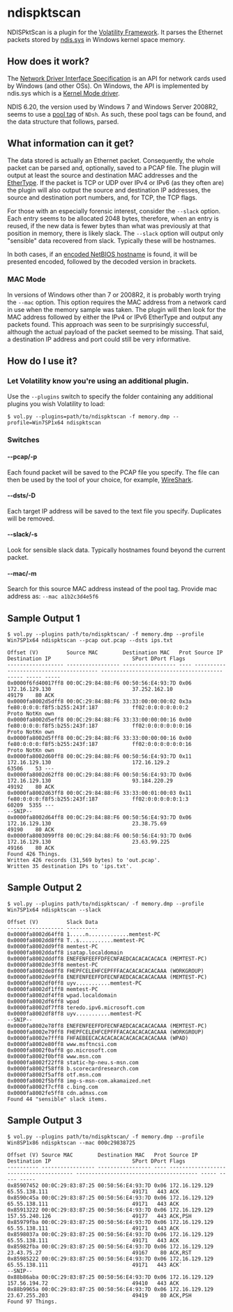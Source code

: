 # ndispktscan
NDISPktScan is a plugin for the [Volatility Framework](https://github.com/volatilityfoundation/volatility). It parses the Ethernet packets stored by [ndis.sys](https://technet.microsoft.com/en-gb/library/cc958797.aspx) in Windows kernel space memory.

## How does it work?
The [Network Driver Interface Specification](https://en.wikipedia.org/wiki/Network_Driver_Interface_Specification) is an API for network cards used by Windows (and other OSs). On Windows, the API is implemented by ndis.sys which is a [Kernel Mode driver](https://msdn.microsoft.com/en-us/library/windows/hardware/ff554836%28v=vs.85%29.aspx).

NDIS 6.20, the version used by Windows 7 and Windows Server 2008R2, seems to use a [pool tag](http://blogs.technet.com/b/yongrhee/archive/2009/06/24/pool-tag-list.aspx) of `NDsh`. As such, these pool tags can be found, and the data structure that follows, parsed.

## What information can it get?
The data stored is actually an Ethernet packet. Consequently, the whole packet can be parsed and, optionally, saved to a PCAP file. The plugin will output at least the source and destination MAC addresses and the [EtherType](https://en.wikipedia.org/wiki/EtherType). If the packet is TCP or UDP over IPv4 or IPv6 (as they often are) the plugin will also output the source and destination IP addresses, the source and destination port numbers, and, for TCP, the TCP flags.

For those with an especially forensic interest, consider the `--slack` option. Each entry seems to be allocated 2048 bytes, therefore, when an entry is reused, if the new data is fewer bytes than what was previously at that position in memory, there is likely slack. The `--slack` option will output only "sensible" data recovered from slack. Typically these will be hostnames.

In both cases, if an [encoded NetBIOS hostname](https://support.microsoft.com/en-gb/kb/194203) is found, it will be presented encoded, followed by the decoded version in brackets.

### MAC Mode
In versions of Windows other than 7 or 2008R2, it is probably worth trying the `--mac` option. This option requires the MAC address from a network card in use when the memory sample was taken. The plugin will then look for the MAC address followed by either the IPv4 or IPv6 EtherType and output any packets found. This approach was seen to be surprisingly successful, although the actual payload of the packet seemed to be missing. That said, a destination IP address and port could still be very informative. 

## How do I use it?
### Let Volatility know you're using an additional plugin.
Use the `--plugins` switch to specify the folder containing any additional plugins you wish Volatility to load:
```
$ vol.py --plugins=path/to/ndispktscan -f memory.dmp --profile=Win7SP1x64 ndispktscan
```
### Switches
#### --pcap/-p
Each found packet will be saved to the PCAP file you specify. The file can then be used by the tool of your choice, for example, [WireShark](https://www.wireshark.org/).
#### --dsts/-D
Each target IP address will be saved to the text file you specify. Duplicates will be removed.
#### --slack/-s
Look for sensible slack data. Typically hostnames found beyond the current packet.
#### --mac/-m
Search for this source MAC address instead of the pool tag. Provide mac address as: `--mac a1b2c3d4e5f6`

## Sample Output 1
`$ vol.py --plugins path/to/ndispktscan/ -f memory.dmp --profile Win7SP1x64 ndispktscan --pcap out.pcap --dsts ips.txt`
```
Offset (V)         Source MAC        Destination MAC   Prot Source IP                               Destination IP                          SPort DPort Flags
------------------ ----------------- ----------------- ---- --------------------------------------- --------------------------------------- ----- ----- -----
0x0000f6fd40017ff8 00:0C:29:84:88:F6 00:50:56:E4:93:7D 0x06 172.16.129.130                          37.252.162.10                           49179    80 ACK
0x0000fa8002d5dff8 00:0C:29:84:88:F6 33:33:00:00:00:02 0x3a fe80:0:0:0:f8f5:b255:243f:187           ff02:0:0:0:0:0:0:2                      Proto NotKn own
0x0000fa8002d5eff8 00:0C:29:84:88:F6 33:33:00:00:00:16 0x00 fe80:0:0:0:f8f5:b255:243f:187           ff02:0:0:0:0:0:0:16                     Proto NotKn own
0x0000fa8002d5fff8 00:0C:29:84:88:F6 33:33:00:00:00:16 0x00 fe80:0:0:0:f8f5:b255:243f:187           ff02:0:0:0:0:0:0:16                     Proto NotKn own
0x0000fa8002d60ff8 00:0C:29:84:88:F6 00:50:56:E4:93:7D 0x11 172.16.129.130                          172.16.129.2                            63506    53 ---
0x0000fa8002d62ff8 00:0C:29:84:88:F6 00:50:56:E4:93:7D 0x06 172.16.129.130                          93.184.220.29                           49192    80 ACK
0x0000fa8002d63ff8 00:0C:29:84:88:F6 33:33:00:01:00:03 0x11 fe80:0:0:0:f8f5:b255:243f:187           ff02:0:0:0:0:0:1:3                      60209  5355 ---
--SNIP--
0x0000fa8002d64ff8 00:0C:29:84:88:F6 00:50:56:E4:93:7D 0x06 172.16.129.130                          23.38.75.69                             49190    80 ACK
0x0000fa8003099ff8 00:0C:29:84:88:F6 00:50:56:E4:93:7D 0x06 172.16.129.130                          23.63.99.225                            49166    80 ACK
Found 426 Things.
Written 426 records (31,569 bytes) to 'out.pcap'.
Written 35 destination IPs to 'ips.txt'.
```
## Sample Output 2
`$ vol.py --plugins path/to/ndispktscan/ -f memory.dmp --profile Win7SP1x64 ndispktscan --slack`
```
Offset (V)         Slack Data
------------------ ----------
0x0000fa8002d64ff8 1.....n.............memtest-PC
0x0000fa8002dd8ff8 T..s...........memtest-PC
0x0000fa8002dd9ff8 memtest-PC
0x0000fa8002ddaff8 isatap.localdomain
0x0000fa8002dddff8 ENEFENFEEFFDFECNFAEDCACACACACACA (MEMTEST-PC)
0x0000fa8002de3ff8 memtest-PC
0x0000fa8002de8ff8 FHEPFCELEHFCEPFFFACACACACACACAAA (WORKGROUP)
0x0000fa8002de9ff8 ENEFENFEEFFDFECNFAEDCACACACACAAA (MEMTEST-PC)
0x0000fa8002df0ff8 uyv...........memtest-PC
0x0000fa8002df1ff8 memtest-PC
0x0000fa8002df4ff8 wpad.localdomain
0x0000fa8002df6ff8 wpad
0x0000fa8002df7ff8 teredo.ipv6.microsoft.com
0x0000fa8002df8ff8 uyv...........memtest-PC
--SNIP--
0x0000fa8002e78ff8 ENEFENFEEFFDFECNFAEDCACACACACAAA (MEMTEST-PC)
0x0000fa8002e79ff8 FHEPFCELEHFCEPFFFACACACACACACAAA (WORKGROUP)
0x0000fa8002e7fff8 FHFAEBEECACACACACACACACACACACAAA (WPAD)
0x0000fa8002e80ff8 www.msftncsi.com
0x0000fa8002f0aff8 go.microsoft.com
0x0000fa8002f0bff8 www.msn.com
0x0000fa8002f22ff8 static-hp-neu.s-msn.com
0x0000fa8002f58ff8 b.scorecardresearch.com
0x0000fa8002f5aff8 otf.msn.com
0x0000fa8002f5bff8 img-s-msn-com.akamaized.net
0x0000fa8002f7cff8 c.bing.com
0x0000fa8002fe5ff8 cdn.adnxs.com
Found 44 "sensible" slack items.
```
## Sample Output 3
`$ vol.py --plugins path/to/ndispktscan/ -f memory.dmp --profile Win8SP1x86 ndispktscan --mac 000c29838725`
```
Offset (V) Source MAC        Destination MAC   Prot Source IP                               Destination IP                          SPort DPort Flags
---------- ----------------- ----------------- ---- --------------------------------------- --------------------------------------- ----- ----- -----
0x85907452 00:0C:29:83:87:25 00:50:56:E4:93:7D 0x06 172.16.129.129                          65.55.138.111                           49171   443 ACK
0x8590c45a 00:0C:29:83:87:25 00:50:56:E4:93:7D 0x06 172.16.129.129                          65.55.138.111                           49171   443 ACK
0x85913222 00:0C:29:83:87:25 00:50:56:E4:93:7D 0x06 172.16.129.129                          157.55.240.126                          49177   443 ACK,PSH
0x85979fba 00:0C:29:83:87:25 00:50:56:E4:93:7D 0x06 172.16.129.129                          65.55.138.111                           49171   443 ACK
0x8598037a 00:0C:29:83:87:25 00:50:56:E4:93:7D 0x06 172.16.129.129                          65.55.138.111                           49171   443 ACK
0x85982fba 00:0C:29:83:87:25 00:50:56:E4:93:7D 0x06 172.16.129.129                          23.43.75.27                             49167    80 ACK,RST
0x85985222 00:0C:29:83:87:25 00:50:56:E4:93:7D 0x06 172.16.129.129                          65.55.138.111                           49171   443 ACK`
--SNIP--
0x88b86aba 00:0C:29:83:87:25 00:50:56:E4:93:7D 0x06 172.16.129.129                          157.56.194.72                           49410   443 ACK
0x88b9965a 00:0C:29:83:87:25 00:50:56:E4:93:7D 0x06 172.16.129.129                          23.67.255.203                           49419    80 ACK,PSH
Found 97 Things.
```
